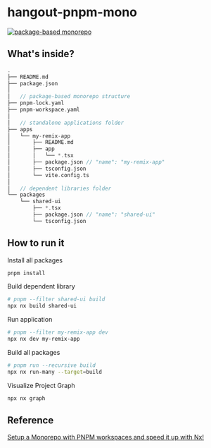 # hangout-pnpm-mono

[![package-based monorepo](https://img.shields.io/static/v1?label=Nx%20setup&message=package-based%20monorepo&color=orange)](https://nx.dev/concepts/integrated-vs-package-based#package-based-repos)

## What's inside?

<!-- tree -I "node_modules|dist|.pnpm|build" .  -->
```c
.
├── README.md
├── package.json
│
│   // package-based monorepo structure
├── pnpm-lock.yaml
├── pnpm-workspace.yaml
│
│   // standalone applications folder
├── apps
│   └── my-remix-app
│       ├── README.md
│       ├── app
│       │   └── *.tsx
│       ├── package.json // "name": "my-remix-app"
│       ├── tsconfig.json
│       └── vite.config.ts
│
│   // dependent libraries folder
└── packages
    └── shared-ui
        ├── *.tsx
        ├── package.json // "name": "shared-ui"
        └── tsconfig.json
```

## How to run it

Install all packages

```bash
pnpm install
```

Build dependent library

```bash
# pnpm --filter shared-ui build
npx nx build shared-ui
```

Run application

```bash
# pnpm --filter my-remix-app dev
npx nx dev my-remix-app
```

Build all packages

```bash
# pnpm run --recursive build
npx nx run-many --target=build
```

Visualize Project Graph

```bash
npx nx graph
```

## Reference

[Setup a Monorepo with PNPM workspaces and speed it up with Nx!](https://dev.to/nx/setup-a-monorepo-with-pnpm-workspaces-and-speed-it-up-with-nx-1eem)
